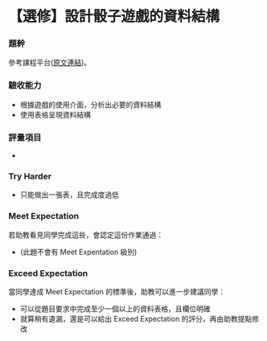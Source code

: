 # 【選修】設計骰子遊戲的資料結構 

### 題幹
參考課程平台([原文連結](https://lighthouse.alphacamp.co/courses/40/assignments/1139))。

### 驗收能力
* 根據遊戲的使用介面，分析出必要的資料結構
* 使用表格呈現資料結構
### 評量項目
* 
### Try Harder
* 只能做出一張表，且完成度過低
### Meet Expectation
若助教看見同學完成這些，會認定這份作業通過：
* (此題不會有 Meet Expentation 級別)
### Exceed Expectation
當同學達成 Meet Expectation 的標準後，助教可以進一步建議同學：
* 可以從題目要求中完成至少一個以上的資料表格，且欄位明確
* 就算稍有遺漏，還是可以給出 Exceed Expectation 的評分，再由助教提點修改